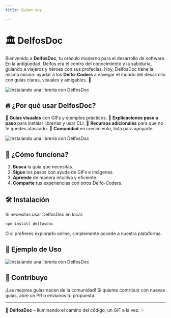 ```yaml
---
title: Quien soy

---
```

# 🏛️ DelfosDoc

Bienvenido a **DelfosDoc**, tu oráculo moderno para el desarrollo de software. En la antigüedad, Delfos era el centro del conocimiento y la sabiduría, guiando a viajeros y héroes con sus profecías. Hoy, DelfosDoc tiene la misma misión: ayudar a los **Delfo-Coders** a navegar el mundo del desarrollo con guías claras, visuales y amigables. 🚀

![Instalando una librería con DelfosDoc](https://media0.giphy.com/media/v1.Y2lkPTc5MGI3NjExcXBpaGlmd3ljZ3Fyb2Y2d2w1Y3hhMHRlMmxqZjhpbjl4bGhzNGU4biZlcD12MV9pbnRlcm5hbF9naWZfYnlfaWQmY3Q9Zw/Bwt7XbO2J7WNL7ECSB/giphy.gif)

## 🔥 ¿Por qué usar DelfosDoc?

📌 **Guías visuales** con GIFs y ejemplos prácticos.
📌 **Explicaciones paso a paso** para instalar librerías y usar CLI.
📌 **Recursos adicionales** para que no te quedes atascado.
📌 **Comunidad** en crecimiento, lista para apoyarte.


![Instalando una librería con DelfosDoc](https://media2.giphy.com/media/v1.Y2lkPTc5MGI3NjExamEwOW10amEyMW1xcXJmMmo3aWJhaHR1cmxhNTd3Y2E0c3dmcDc5YiZlcD12MV9pbnRlcm5hbF9naWZfYnlfaWQmY3Q9Zw/cS7DRli2vAD8eLGHyd/giphy.gif)
## 📖 ¿Cómo funciona?

1. **Busca** la guía que necesitas.
2. **Sigue** los pasos con ayuda de GIFs e imágenes.
3. **Aprende** de manera intuitiva y eficiente.
4. **Comparte** tus experiencias con otros Delfo-Coders.

## 🛠️ Instalación

Si necesitas usar DelfosDoc en local:

```sh
npm install delfosdoc
```

O si prefieres explorarlo online, simplemente accede a nuestra plataforma.

## 🎥 Ejemplo de Uso

![Instalando una librería con DelfosDoc](https://media.giphy.com/media/26AHONQ79FdWZhAI0/giphy.gif)

## 📩 Contribuye

¡Las mejores guías nacen de la comunidad! Si quieres contribuir con nuevas guías, abre un PR o envíanos tu propuesta.

---

🔮 **DelfosDoc** – Iluminando el camino del código, un GIF a la vez. ✨
